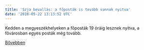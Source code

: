 ```yaml
---
title: 'Szja bevallás: a főposták is tovább vannak nyitva'
date: '2018-05-22 13:13:52 UTC'
---
```


Kedden a megyeszékhelyeken a főposták 19 óráig lesznek nyitva, a fővárosban egyes posták még tovább.


[Bővebben](https://ift.tt/2kemPQY)
